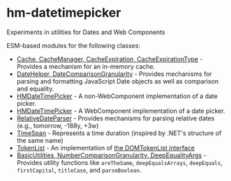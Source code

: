 # hm-datetimepicker
Experiments in utilities for Dates and Web Components

ESM-based modules for the following classes:

* [Cache, CacheManager, CacheExpiration, CacheExpirationType](./Cache.mjs) - Provides a mechanism for an in-memory cache.
* [DateHelper, DateComparisonGranularity](./DateHelper.mjs) - Provides mechanisms for parsing and formatting JavaScript Date objects as well as comparison and equality.
* [HMDateTimePicker](./HMDateTimePicker.mjs) - A non-WebComponent implementation of a date picker.
* [HMDateTimePicker](./HMDateTimePickerComponent.mjs) - A WebComponent implementation of a date picker.
* [RelativeDateParser](./RelativeDateParser.mjs) - Provides mechanisms for parsing relative dates (e.g., tomorrow, -188y, +3w)
* [TimeSpan](./TimeSpan.mjs) - Represents a time duration (inspired by .NET's structure of the same name)
* [TokenList](./TokenList.mjs) - An implementation of [the DOMTokenList interface](https://dom.spec.whatwg.org/#interface-domtokenlist)
* [BasicUtilities, NumberComparisonGranularity, DeepEqualityArgs](./BasicUtilities.mjs) - Provides utility functions like `areTheSame`, `deepEqualsArrays`, `deepEquals`, `firstCapital`, `titleCase`, and `parseBoolean`.
